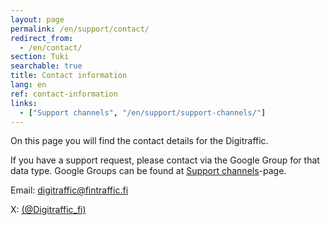 ```yaml
---
layout: page
permalink: /en/support/contact/
redirect_from:
  - /en/contact/
section: Tuki
searchable: true
title: Contact information
lang: en
ref: contact-information
links:
  - ["Support channels", "/en/support/support-channels/"]
---
```


On this page you will find the contact details for the Digitraffic.

If you have a support request, please contact via the Google Group for that data type. Google Groups can be found at [Support channels](/en/support/support-channels/)-page.

Email: digitraffic@fintraffic.fi

X: [(@Digitraffic_fi)](https://twitter.com/Digitraffic_fi)
